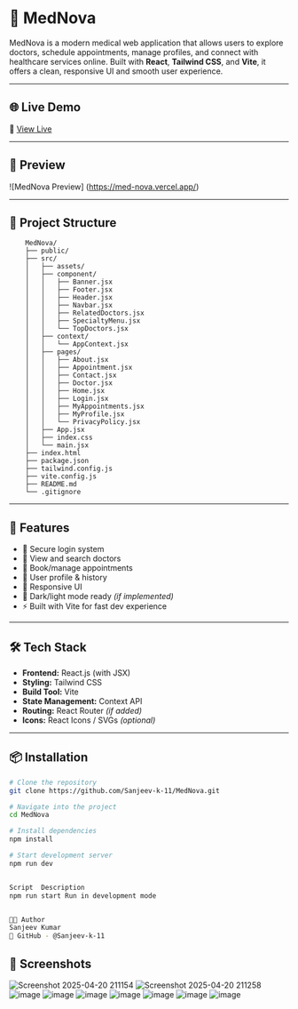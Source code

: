 # 🏥 MedNova

MedNova is a modern medical web application that allows users to explore doctors, schedule appointments, manage profiles, and connect with healthcare services online. Built with **React**, **Tailwind CSS**, and **Vite**, it offers a clean, responsive UI and smooth user experience.

---

## 🌐 Live Demo

🔗 [View Live](https://med-nova.vercel.app/) &nbsp; 

---

## 📸 Preview

![MedNova Preview]  (https://med-nova.vercel.app/)

---

## 📁 Project Structure
        
        MedNova/
        ├── public/
        ├── src/
        │   ├── assets/
        │   ├── component/
        │   │   ├── Banner.jsx
        │   │   ├── Footer.jsx
        │   │   ├── Header.jsx
        │   │   ├── Navbar.jsx
        │   │   ├── RelatedDoctors.jsx
        │   │   ├── SpecialtyMenu.jsx
        │   │   └── TopDoctors.jsx
        │   ├── context/
        │   │   └── AppContext.jsx
        │   ├── pages/
        │   │   ├── About.jsx
        │   │   ├── Appointment.jsx
        │   │   ├── Contact.jsx
        │   │   ├── Doctor.jsx
        │   │   ├── Home.jsx
        │   │   ├── Login.jsx
        │   │   ├── MyAppointments.jsx
        │   │   ├── MyProfile.jsx
        │   │   └── PrivacyPolicy.jsx
        │   ├── App.jsx
        │   ├── index.css
        │   └── main.jsx
        ├── index.html
        ├── package.json
        ├── tailwind.config.js
        ├── vite.config.js
        ├── README.md
        └── .gitignore
        

---

## 🚀 Features

- 🔐 Secure login system
- 🏥 View and search doctors
- 📆 Book/manage appointments
- 🧾 User profile & history
- 📱 Responsive UI
- 🌙 Dark/light mode ready *(if implemented)*
- ⚡ Built with Vite for fast dev experience

---

## 🛠️ Tech Stack

- **Frontend:** React.js (with JSX)
- **Styling:** Tailwind CSS
- **Build Tool:** Vite
- **State Management:** Context API
- **Routing:** React Router *(if added)*
- **Icons:** React Icons / SVGs *(optional)*

---

## 📦 Installation

```bash
# Clone the repository
git clone https://github.com/Sanjeev-k-11/MedNova.git

# Navigate into the project
cd MedNova

# Install dependencies
npm install

# Start development server
npm run dev


Script	Description
npm run start Run in development mode


👨‍💻 Author
Sanjeev Kumar
📌 GitHub - @Sanjeev-k-11
```


## 📸 Screenshots

![Screenshot 2025-04-20 211154](https://github.com/user-attachments/assets/f1401249-d57b-4b21-be9a-2ea66b4f8218)
![Screenshot 2025-04-20 211258](https://github.com/user-attachments/assets/40db3e57-357a-43eb-ae63-b04ee9f3401e)
![image](https://github.com/user-attachments/assets/4e47c8b7-bae4-4964-a70d-443b55de6921)
![image](https://github.com/user-attachments/assets/cfc4fb04-93f4-4b8a-ae40-d8309d45c913)
![image](https://github.com/user-attachments/assets/7f2e5e4d-9d3e-4185-831f-c25879fe0864)
![image](https://github.com/user-attachments/assets/ff4c41c4-1a3a-4d39-887c-4cb934fbb4db)
![image](https://github.com/user-attachments/assets/d9f953d7-393b-440b-8a10-901b6a4234d1)
![image](https://github.com/user-attachments/assets/5d0f6c34-971c-48dc-a3ff-03369832bbba)
![image](https://github.com/user-attachments/assets/cca66686-6b04-4f88-a2dd-f95c214e1203)



